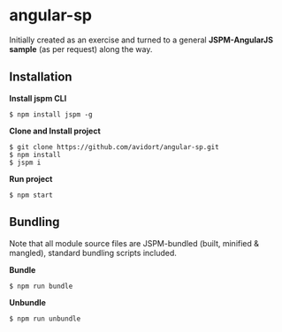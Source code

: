 # angular-sp
Initially created as an exercise and turned to a general **JSPM-AngularJS sample** (as per request) along the way.

## Installation
**Install jspm CLI**
```
$ npm install jspm -g
```
**Clone and Install project**
```
$ git clone https://github.com/avidort/angular-sp.git
$ npm install
$ jspm i
```
**Run project**
```
$ npm start
```
## Bundling
Note that all module source files are JSPM-bundled (built, minified & mangled), standard bundling scripts included.

**Bundle**
```
$ npm run bundle
```
**Unbundle**
```
$ npm run unbundle
```
